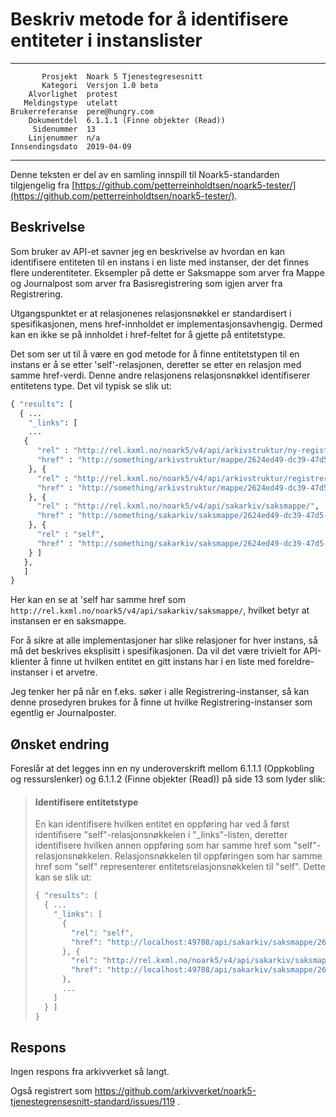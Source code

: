 Beskriv metode for å identifisere entiteter i instanslister
===========================================================

 ------------------  ---------------------------------
           Prosjekt  Noark 5 Tjenestegresesnitt
           Kategori  Versjon 1.0 beta
        Alvorlighet  protest
       Meldingstype  utelatt
    Brukerreferanse  pere@hungry.com
        Dokumentdel  6.1.1.1 (Finne objekter (Read))
         Sidenummer  13
        Linjenummer  n/a
    Innsendingsdato  2019-04-09
 ------------------  ---------------------------------

Denne teksten er del av en samling innspill til Noark5-standarden
tilgjengelig fra [https://github.com/petterreinholdtsen/noark5-tester/](https://github.com/petterreinholdtsen/noark5-tester/).

Beskrivelse
-----------

Som bruker av API-et savner jeg en beskrivelse av hvordan en kan
identifisere entiteten til en instans i en liste med instanser, der
det finnes flere underentiteter.  Eksempler på dette er Saksmappe som
arver fra Mappe og Journalpost som arver fra Basisregistrering som igjen
arver fra Registrering.

Utgangspunktet er at relasjonenes relasjonsnøkkel er standardisert i
spesifikasjonen, mens href-innholdet er implementasjonsavhengig.
Dermed kan en ikke se på innholdet i href-feltet for å gjette på
entitetstype.

Det som ser ut til å være en god metode for å finne entitetstypen til
en instans er å se etter 'self'-relasjonen, deretter se etter en
relasjon med samme href-verdi.  Denne andre relasjonens
relasjonsnøkkel identifiserer entitetens type.  Det vil typisk se slik
ut:

```Python
{ "results": [
  { ...
    "_links": [
    ...
   {
      "rel" : "http://rel.kxml.no/noark5/v4/api/arkivstruktur/ny-registrering/",
      "href" : "http://something/arkivstruktur/mappe/2624ed49-dc39-47d5-8966-52f9fdc75868/ny-registrering/"
    }, {
      "rel" : "http://rel.kxml.no/noark5/v4/api/arkivstruktur/registrering/",
      "href" : "http://something/arkivstruktur/mappe/2624ed49-dc39-47d5-8966-52f9fdc75868/registrering/"
    }, {
      "rel" : "http://rel.kxml.no/noark5/v4/api/sakarkiv/saksmappe/",
      "href" : "http://something/sakarkiv/saksmappe/2624ed49-dc39-47d5-8966-52f9fdc75868/"
    }, {
      "rel" : "self",
      "href" : "http://something/sakarkiv/saksmappe/2624ed49-dc39-47d5-8966-52f9fdc75868/"
    } ]
   },
   ]
}
```

Her kan en se at 'self har samme href som
`http://rel.kxml.no/noark5/v4/api/sakarkiv/saksmappe/`, hvilket betyr
at instansen er en saksmappe.

For å sikre at alle implementasjoner har slike relasjoner for hver
instans, så må det beskrives eksplisitt i spesifikasjonen.  Da vil det
være trivielt for API-klienter å finne ut hvilken entitet en gitt
instans har i en liste med foreldre-instanser i et arvetre.

Jeg tenker her på når en f.eks. søker i alle Registrering-instanser,
så kan denne prosedyren brukes for å finne ut hvilke
Registrering-instanser som egentlig er Journalposter.

Ønsket endring
--------------

Foreslår at det legges inn en ny underoverskrift mellom 6.1.1.1
(Oppkobling og ressurslenker) og 6.1.1.2 (Finne objekter (Read)) på
side 13 som lyder slik:

> #### Identifisere entitetstype
>
> En kan identifisere hvilken entitet en oppføring har ved å først
> identifisere "self"-relasjonsnøkkelen i "_links"-listen, deretter
> identifisere hvilken annen oppføring som har samme href som
> "self"-relasjonsnøkkelen.  Relasjonsnøkkelen til oppføringen som har
> samme href som "self" representerer entitetsrelasjonsnøkkelen til
> "self".    Dette kan se slik ut:
>
> ```Python
> { "results": [
>   { ...
>     "_links": [
>       {
>         "rel": "self",
>         "href": "http://localhost:49708/api/sakarkiv/saksmappe/2624ed49-dc39-47d5-8966-52f9fdc75868/"
>       }, {
>         "rel": "http://rel.kxml.no/noark5/v4/api/sakarkiv/saksmappe/",
>         "href": "http://localhost:49708/api/sakarkiv/saksmappe/2624ed49-dc39-47d5-8966-52f9fdc75868/"
>       },
>       ...
>     ]
>   } ]
> }
> ```

Respons
-------

Ingen respons fra arkivverket så langt.

Også registrert som
https://github.com/arkivverket/noark5-tjenestegrensesnitt-standard/issues/119 .
